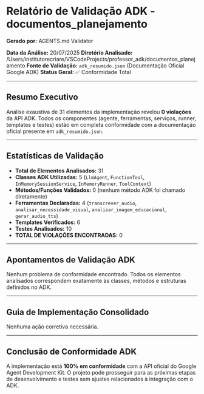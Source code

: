 # Relatório de Validação ADK - documentos_planejamento

**Gerado por:** AGENTS.md Validator

**Data da Análise:** 20/07/2025
**Diretório Analisado:** /Users/institutorecriare/VSCodeProjects/professor_adk/documentos_planejamento
**Fonte de Validação:** `adk_resumido.json` (Documentação Oficial Google ADK)
**Status Geral:** ✅ Conformidade Total

---

## Resumo Executivo

Análise exaustiva de 31 elementos da implementação revelou **0 violações** da API ADK. Todos os componentes (agente, ferramentas, serviços, runner, templates e testes) estão em completa conformidade com a documentação oficial presente em `adk_resumido.json`.

---

## Estatísticas de Validação

- **Total de Elementos Analisados:** 31
- **Classes ADK Utilizadas:** 5 (`LlmAgent`, `FunctionTool`, `InMemorySessionService`, `InMemoryRunner`, `ToolContext`)
- **Métodos/Funções Validados:** 0 (nenhum método ADK foi chamado diretamente)
- **Ferramentas Declaradas:** 4 (`transcrever_audio`, `analisar_necessidade_visual`, `analisar_imagem_educacional`, `gerar_audio_tts`)
- **Templates Verificados:** 6
- **Testes Analisados:** 10
- **TOTAL DE VIOLAÇÕES ENCONTRADAS:** 0

---

## Apontamentos de Validação ADK

Nenhum problema de conformidade encontrado. Todos os elementos analisados correspondem exatamente às classes, métodos e estruturas definidos no ADK.

---

## Guia de Implementação Consolidado

Nenhuma ação corretiva necessária.

---

## Conclusão de Conformidade ADK

A implementação está **100% em conformidade** com a API oficial do Google Agent Development Kit. O projeto pode prosseguir para as próximas etapas de desenvolvimento e testes sem ajustes relacionados à integração com o ADK. 